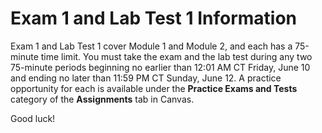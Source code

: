 # Exam 1 and Lab Test 1 Information

Exam 1 and Lab Test 1 cover Module 1 and Module 2, and each has a 75-minute time
limit. You must take the exam and the lab test during any two 75-minute periods
beginning no earlier than 12:01 AM CT Friday, June 10 and ending no later than
11:59 PM CT Sunday, June 12. A practice opportunity for each is available under
the **Practice Exams and Tests** category of the **Assignments** tab in Canvas.

Good luck!

<!-- <img src="../../../img/rags.jpg" width="100"> -->

